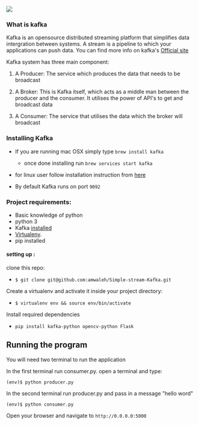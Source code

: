 ![](https://cdn.scotch.io/15775/PRPg1998TfO6VKXTeaTz_illustration.jpg)
### What is kafka
Kafka is an opensource distributed streaming platform  that simplifies data intergration between systems.
A stream is a pipeline to which your applications can push data. You can find more info on kafka's [Official site](https://kafka.apache.org/documentation.html#gettingStarted)

Kafka system has three main component:

1. A Producer: The service which produces the data that needs to be broadcast

2. A Broker: This is Kafka itself, which acts as a middle man between the producer and the consumer. It utilises the power of API's to get and broadcast data

3. A Consumer: The service that utilises the data which the broker will broadcast

### Installing Kafka

- If you are running mac OSX simply type `brew install kafka`
    - once done installing run `brew services start kafka`

- for linux user follow installation instruction from [here](https://www.tutorialspoint.com/apache_kafka/apache_kafka_installation_steps.htm)
- By default Kafka runs on port `9092`


### Project requirements:
 - Basic knowledge of python
 - python 3
 - Kafka [installed]((https://www.tutorialspoint.com/apache_kafka/apache_kafka_installation_steps.htm))
 - [Virtualenv](https://virtualenv.pypa.io/en/stable/).
 - pip installed


#### setting up :
clone this repo:
* `$ git clone git@github.com:amwaleh/Simple-stream-Kafka.git`

Create a virtualenv and activate it inside your project directory:
* `$ virtualenv env && source env/bin/activate`

Install required dependencies
* `pip install kafka-python opencv-python Flask`


## Running the program

You will need two terminal to run the application

In the first terminal run consumer.py. open a terminal and type:

`(env)$ python producer.py`



In the second terminal run producer.py and pass in a message "hello word"

`(env)$ python consumer.py`



Open your browser and navigate to `http://0.0.0.0:5000`
